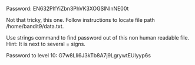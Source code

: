 Password: EN632PlfYiZbn3PhVK3XOGSlNInNE00t

Not that tricky, this one. Follow instructions to locate file path /home/bandit9/data.txt.

Use strings command to find password out of this non human readable file. Hint: It is next to several = signs.

Password to level 10: G7w8LIi6J3kTb8A7j9LgrywtEUlyyp6s

